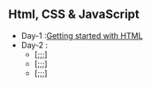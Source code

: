 ## Html, CSS & JavaScript
- Day-1 :[Getting started with HTML](https://developer.mozilla.org/en-US/docs/Learn/HTML/Introduction_to_HTML/Getting_started)
- Day-2 :
  - [;;;]
  - [;;;]
  - [;;;]

